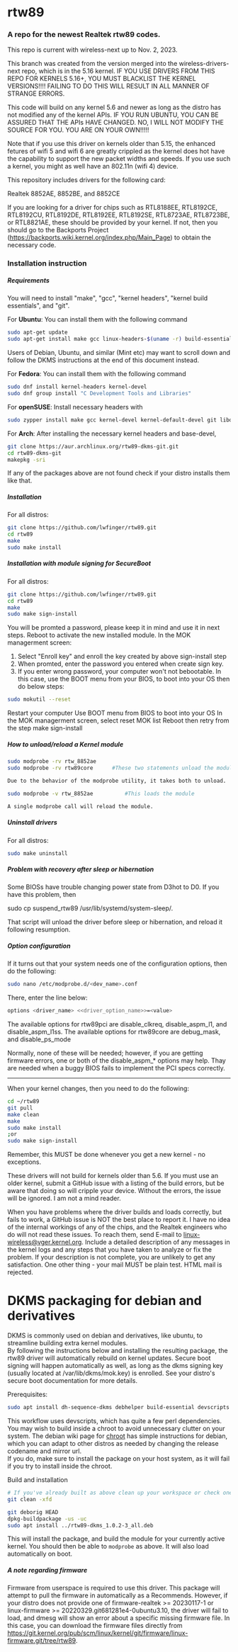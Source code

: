 rtw89
===========
### A repo for the newest Realtek rtw89 codes.

This repo is current with wireless-next up to Nov. 2, 2023.

This branch was created from the version merged into the wireless-drivers-next
repo, which is in the 5.16 kernel. IF YOU USE DRIVERS FROM THIS REPO FOR KERNELS
5.16+, YOU MUST BLACKLIST THE KERNEL VERSIONS!!!! FAILING TO DO THIS WILL RESULT
IN ALL MANNER OF STRANGE ERRORS.

This code will build on any kernel 5.6 and newer as long as the distro has not modified
any of the kernel APIs. IF YOU RUN UBUNTU, YOU CAN BE ASSURED THAT THE APIs HAVE CHANGED.
NO, I WILL NOT MODIFY THE SOURCE FOR YOU. YOU ARE ON YOUR OWN!!!!!

Note that if you use this driver on kernels older than 5.15, the enhanced fetures
of  wifi 5 and wifi 6 are greatly crippled as the kernel does hot have the capability
to support the new packet widths and speeds. If you use such a kernel, you might
as well have an 802.11n (wifi 4) device.

This repository includes drivers for the following card:

Realtek 8852AE, 8852BE, and 8852CE

If you are looking for a driver for chips such as
RTL8188EE, RTL8192CE, RTL8192CU, RTL8192DE, RTL8192EE, RTL8192SE, RTL8723AE, RTL8723BE, or RTL8821AE,
these should be provided by your kernel. If not, then you should go to the Backports Project
(https://backports.wiki.kernel.org/index.php/Main_Page) to obtain the necessary code.

### Installation instruction
##### Requirements
You will need to install "make", "gcc", "kernel headers", "kernel build essentials", and "git".

For **Ubuntu**: You can install them with the following command
```bash
sudo apt-get update
sudo apt-get install make gcc linux-headers-$(uname -r) build-essential git
```
Users of Debian, Ubuntu, and similar (Mint etc) may want to scroll down and follow the DKMS instructions at the end of this document instead.

For **Fedora**: You can install them with the following command
```bash
sudo dnf install kernel-headers kernel-devel
sudo dnf group install "C Development Tools and Libraries"
```
For **openSUSE**: Install necessary headers with
```bash
sudo zypper install make gcc kernel-devel kernel-default-devel git libopenssl-devel
```
For **Arch**: After installing the necessary kernel headers and base-devel,
```bash
git clone https://aur.archlinux.org/rtw89-dkms-git.git
cd rtw89-dkms-git
makepkg -sri
```
If any of the packages above are not found check if your distro installs them like that.

##### Installation
For all distros:
```bash
git clone https://github.com/lwfinger/rtw89.git
cd rtw89
make
sudo make install
```

##### Installation with module signing for SecureBoot
For all distros:
```bash
git clone https://github.com/lwfinger/rtw89.git
cd rtw89
make
sudo make sign-install
```
You will be promted a password, please keep it in mind and use it in next steps.
Reboot to activate the new installed module.
In the MOK managerment screen:
1. Select "Enroll key" and enroll the key created by above sign-install step
2. When promted, enter the password you entered when create sign key. 
3. If you enter wrong password, your computer won't not bebootable. In this case,
   use the BOOT menu from your BIOS, to boot into your OS then do below steps:
```bash
sudo mokutil --reset
```
Restart your computer
Use BOOT menu from BIOS to boot into your OS
In the MOK managerment screen, select reset MOK list
Reboot then retry from the step make sign-install

##### How to unload/reload a Kernel module
 ```bash
sudo modprobe -rv rtw_8852ae
sudo modprobe -rv rtw89core	     #These two statements unload the module

Due to the behavior of the modprobe utility, it takes both to unload.

sudo modprobe -v rtw_8852ae          #This loads the module

A single modprobe call will reload the module.
```

##### Uninstall drivers
For all distros:
 ```bash
sudo make uninstall
```

##### Problem with recovery after sleep or hibernation
Some BIOSs have trouble changing power state from D3hot to D0. If you have this problem, then

sudo cp suspend_rtw89 /usr/lib/systemd/system-sleep/.

That script will unload the driver before sleep or hibernation, and reload it following resumption.

##### Option configuration
If it turns out that your system needs one of the configuration options, then do the following:
```bash
sudo nano /etc/modprobe.d/<dev_name>.conf
```
There, enter the line below:
```bash
options <driver_name> <<driver_option_name>>=<value>
```
The available options for rtw89pci are disable_clkreq, disable_aspm_l1, and disable_aspm_l1ss.
The available options for rtw89core are debug_mask, and disable_ps_mode

Normally, none of these will be needed; however, if you are getting firmware errors, one or both
of the disable_aspm_* options may help. Thay are needed when a buggy BIOS fails to implement the
PCI specs correctly.

***********************************************************************************************

When your kernel changes, then you need to do the following:
```bash
cd ~/rtw89
git pull
make clean
make
sudo make install
;or
sudo make sign-install
```

Remember, this MUST be done whenever you get a new kernel - no exceptions.

These drivers will not build for kernels older than 5.6. If you must use an older kernel,
submit a GitHub issue with a listing of the build errors, but be aware that doing so will
cripple your device. Without the errors, the issue will be ignored. I am not a mind reader.

When you have problems where the driver builds and loads correctly, but fails to work, a GitHub
issue is NOT the best place to report it. I have no idea of the internal workings of any of the
chips, and the Realtek engineers who do will not read these issues. To reach them, send E-mail to
linux-wireless@vger.kernel.org. Include a detailed description of any messages in the kernel
logs and any steps that you have taken to analyze or fix the problem. If your description is
not complete, you are unlikely to get any satisfaction. One other thing - your mail MUST be plain test.
HTML mail is rejected.

# DKMS packaging for debian and derivatives

DKMS is commonly used on debian and derivatives, like ubuntu, to streamline building extra kernel modules.  
By following the instructions below and installing the resulting package, the rtw89 driver will automatically rebuild on kernel updates. Secure boot signing will happen automatically as well, 
as long as the dkms signing key (usually located at /var/lib/dkms/mok.key) is enrolled. See your distro's secure boot documentation for more details. 

Prerequisites:

``` bash
sudo apt install dh-sequence-dkms debhelper build-essential devscripts
```

This workflow uses devscripts, which has quite a few perl dependencies.  
You may wish to build inside a chroot to avoid unnecessary clutter on your system. The debian wiki page for [chroot](https://wiki.debian.org/chroot) has simple instructions for debian, which you can adapt to other distros as needed by changing the release codename and mirror url.  
If you do, make sure to install the package on your host system, as it will fail if you try to install inside the chroot. 

Build and installation

```bash
# If you've already built as above clean up your workspace or check one out specially (otherwise some temp files can end up in your package)
git clean -xfd

git deborig HEAD
dpkg-buildpackage -us -uc
sudo apt install ../rtw89-dkms_1.0.2-3_all.deb 
```

This will install the package, and build the module for your
currently active kernel.  You should then be able to `modprobe` as
above. It will also load automatically on boot.

##### A note regarding firmware

Firmware from userspace is required to use this driver. This package will attempt to pull the firmware in automatically as a Recommends.
However, if your distro does not provide one of firmware-realtek >= 20230117-1 or linux-firmware >= 20220329.git681281e4-0ubuntu3.10, 
the driver will fail to load, and dmesg will show an error about a specific missing firmware file. In this case, you can download the firmware files 
directly from https://git.kernel.org/pub/scm/linux/kernel/git/firmware/linux-firmware.git/tree/rtw89.

